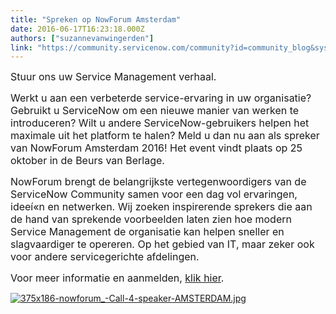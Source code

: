 ```yaml
---
title: "Spreken op NowForum Amsterdam"
date: 2016-06-17T16:23:18.000Z
authors: ["suzannevanwingerden"]
link: "https://community.servicenow.com/community?id=community_blog&sys_id=ff2de6e5dbd0dbc01dcaf3231f961980"
---
```

<p class="jive-widgetsize-large" style="font-weight: inherit; font-style: inherit; font-family: inherit;"><span style="font-weight: inherit; font-style: inherit; font-size: 12pt; font-family: inherit;">Stuur ons uw Service Management verhaal.</span></p><div class="jive-widget-body j-rc-none-top j-rc4 jive-box-body" style="font-weight: inherit; font-style: inherit; font-family: inherit;"><div class="content-large" style="font-weight: inherit; font-style: inherit; font-family: inherit;"><div style="font-weight: inherit; font-style: inherit; font-family: inherit;"><p style="font-weight: inherit; font-style: inherit; font-family: inherit;"></p><p style="font-weight: inherit; font-style: inherit; font-family: inherit;"><span style="font-weight: inherit; font-style: inherit; font-size: 12pt; font-family: inherit;">Werkt u aan een verbeterde service-ervaring in uw organisatie? Gebruikt u ServiceNow om een nieuwe manier van werken te introduceren? Wilt u andere ServiceNow-gebruikers helpen het maximale uit het platform te halen? Meld u dan nu aan als spreker van NowForum Amsterdam 2016! Het event vindt plaats op 25 oktober in de Beurs van Berlage.</span></p><p style="font-weight: inherit; font-style: inherit; font-family: inherit;"></p><p style="font-weight: inherit; font-style: inherit; font-family: inherit;"><span style="font-weight: inherit; font-style: inherit; font-size: 12pt; font-family: inherit;">NowForum brengt de belangrijkste vertegenwoordigers van de ServiceNow Community samen voor een dag vol ervaringen, ideeí«n en netwerken. Wij zoeken inspirerende sprekers die aan de hand van sprekende voorbeelden laten zien hoe modern Service Management de organisatie kan helpen sneller en slagvaardiger te opereren. Op het gebied van IT, maar zeker ook voor andere servicegerichte afdelingen. </span></p><p style="font-weight: inherit; font-style: inherit; font-family: inherit;"></p><p style="font-weight: inherit; font-style: inherit; font-family: inherit;"><span style="font-weight: inherit; font-style: inherit; font-size: 12pt; font-family: inherit;">Voor meer informatie en aanmelden, <a title="" _jive_internal="true" href="/community/nowforum/amsterdam/call-for-speakers">klik hier</a>.<br/></span></p><p></p></div></div></div><div class="jive-widgetsize-large" style="font-weight: inherit; font-style: inherit; font-family: inherit;"><p><a _jive_internal="true" href="/community/nowforum/amsterdam/call-for-speakers/overview"><img  alt="375x186-nowforum_-Call-4-speaker-AMSTERDAM.jpg" class="image-1 jive-image" src="577d9c02db5c9fc03eb27a9e0f9619fb.iix" style="height: auto;"/></a></p></div>